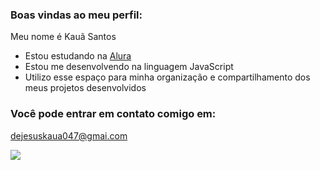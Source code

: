 ### Boas vindas ao meu perfil:

Meu nome é Kauã Santos

- Estou estudando na [Alura](https://www.alura.com.br)
- Estou me desenvolvendo na linguagem JavaScript
- Utilizo esse espaço para minha organização e compartilhamento dos meus projetos desenvolvidos

### Você pode entrar em contato comigo em:

dejesuskaua047@gmai.com

![](https://media.tenor.com/XsND-nOacoUAAAAM/trihard-oops.gif)
